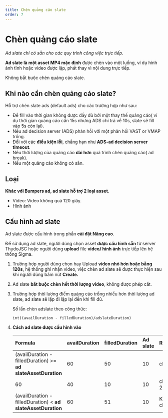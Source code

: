 ```yaml
---
title: Chèn quảng cáo slate
order: 7
---
```


# Chèn quảng cáo slate

_Ad slate chỉ có sẵn cho các quy trình công việc trực tiếp._

**Ad slate là một asset MP4 mặc định** được chèn vào một luồng, ví dụ hình ảnh tĩnh hoặc video được lặp, phát thay vì nội dung trực tiếp.

Không bắt buộc chèn quảng cáo slate.

## Khi nào cần chèn quảng cáo slate?

Hỗ trợ chèn slate ads (default ads) cho các trường hợp như sau:

- Để fill vào thời gian không được đầy đủ bởi một thay thế quảng cáo( ví dụ thời gian quảng cáo cần 15s nhưng ADS chỉ trả về 10s, slate sẽ fill vào 5s còn lại).
- Nếu ad decision server (ADS) phàn hồi với một phản hồi VAST or VMAP trống.
- Đối với các **điều kiện lỗi**, chẳng hạn như **ADS-ad decision server timeout**.
- Nếu thời lượng của quảng cáo **dài hơn** quá trình chèn quảng cáo( ad break).
- Nếu một quảng cáo không có sẵn.

## Loại

**Khác với Bumpers ad, ad slate hỗ trợ 2 loại asset.**

- Video: Video không quá 120 giây.
- Hình ảnh

## Cấu hình ad slate

Ad slate được cấu hình trong phần **cài đặt Nâng cao**.

Để sử dụng ad slate, người dùng chọn asset **được cấu hình sẵn** từ server ThudoJSC hoặc người dùng **upload** file **video/ hình ảnh** trực tiếp lên hệ thống Sigma.

1. Trường hợp người dùng chọn hay Upload **video nhỏ hơn hoặc bằng 120s**, hệ thống ghi nhận video, việc chèn ad slate sẽ được thực hiện sau khi người dùng bấm nút **Create.**

2. Ad slate **bắt buộc chèn hết thời lượng video**, không được phép cắt.

3. Trường hợp thời lượng điểm quảng cáo trống nhiều hơn thời lượng ad slate, ad slate sẽ lặp đi lặp lại đến khi fill đủ.

   Số lần chèn adslate theo công thức:

   ```
   int((availDuration - filledDuration)/adslateDuration)
   ```

4. **Cách ad slate được cấu hình vào**

   | **Formula**                                                                      | availDuration | filledDuration | Ad slate | **Result** |
   | :------------------------------------------------------------------------------- | :------------ | :------------- | :------- | :--------- |
   | (availDuration - filledDuration) >= **ad slateAssetDuration** | 60            | 50             | 10       | chèn       |
   | 60                                                                               | 40            | 10             | 10       | chèn 2 lần |
   | (availDuration - filledDuration) < **ad slateAssetDuration**  | 60            | 51             | 10       | Không chèn |
